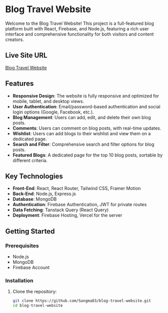 # Blog Travel Website

Welcome to the Blog Travel Website! This project is a full-featured blog platform built with React, Firebase, and Node.js, featuring a rich user interface and comprehensive functionality for both visitors and content creators.

## Live Site URL
[Blog Travel Website](https://blog-travel-website.web.app)

## Features
- **Responsive Design**: The website is fully responsive and optimized for mobile, tablet, and desktop views.
- **User Authentication**: Email/password-based authentication and social login options (Google, Facebook, etc.).
- **Blog Management**: Users can add, edit, and delete their own blog posts.
- **Comments**: Users can comment on blog posts, with real-time updates.
- **Wishlist**: Users can add blogs to their wishlist and view them on a dedicated page.
- **Search and Filter**: Comprehensive search and filter options for blog posts.
- **Featured Blogs**: A dedicated page for the top 10 blog posts, sortable by different criteria.

## Key Technologies
- **Front-End**: React, React Router, Tailwind CSS, Framer Motion
- **Back-End**: Node.js, Express.js
- **Database**: MongoDB
- **Authentication**: Firebase Authentication, JWT for private routes
- **Data Fetching**: Tanstack Query (React Query)
- **Deployment**: Firebase Hosting, Vercel for the server

## Getting Started

### Prerequisites
- Node.js
- MongoDB
- Firebase Account

### Installation
1. Clone the repository:
   ```bash
   git clone https://github.com/Sangma83/blog-travel-website.git
   cd blog-travel-website

